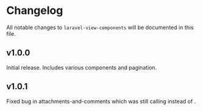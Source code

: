 # Changelog

All notable changes to `laravel-view-components` will be documented in this file.

## v1.0.0
Initial release. Includes various components and pagination. 

## v1.0.1
Fixed bug in attachments-and-comments which was still calling <x-card> instead of <x-andach-card>.
